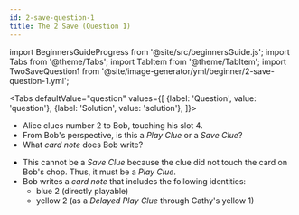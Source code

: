 ```yaml
---
id: 2-save-question-1
title: The 2 Save (Question 1)
---
```


import BeginnersGuideProgress from '@site/src/beginnersGuide.js';
import Tabs from '@theme/Tabs';
import TabItem from '@theme/TabItem';
import TwoSaveQuestion1 from '@site/image-generator/yml/beginner/2-save-question-1.yml';

<BeginnersGuideProgress id="2-save-question-1" />

<!-- lint disable no-undefined-references -->

<Tabs
  defaultValue="question"
  values={[
    {label: 'Question', value: 'question'},
    {label: 'Solution', value: 'solution'},
  ]}>
<TabItem value="question">

- Alice clues number 2 to Bob, touching his slot 4.
- From Bob's perspective, is this a *Play Clue* or a *Save Clue*?
- What *card note* does Bob write?

</TabItem>
<TabItem value="solution">

- This cannot be a *Save Clue* because the clue did not touch the card on Bob's chop. Thus, it must be a *Play Clue*.
- Bob writes a *card note* that includes the following identities:
  - blue 2 (directly playable)
  - yellow 2 (as a *Delayed Play Clue* through Cathy's yellow 1)

</TabItem>
</Tabs>

<TwoSaveQuestion1 />
